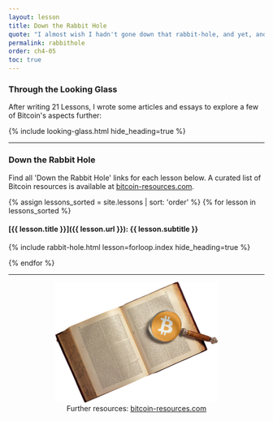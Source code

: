 ```yaml
---
layout: lesson
title: Down the Rabbit Hole
quote: "I almost wish I hadn't gone down that rabbit-hole, and yet, and yet - it's rather curious, you know, this sort of life."
permalink: rabbithole
order: ch4-05
toc: true
---
```


### Through the Looking Glass

After writing 21 Lessons, I wrote some articles and essays to explore a few of Bitcoin's aspects further:

{% include looking-glass.html hide_heading=true %}

----

### Down the Rabbit Hole

Find all 'Down the Rabbit Hole' links for each lesson below. A curated list of Bitcoin resources is available at [bitcoin-resources.com][resources].

{% assign lessons_sorted = site.lessons | sort: 'order' %}
{% for lesson in lessons_sorted %}

#### [{{ lesson.title }}]({{ lesson.url }}): {{ lesson.subtitle }}

{% include rabbit-hole.html lesson=forloop.index hide_heading=true %}

{% endfor %}

----

<center>
<figure>
  <a href="https://bitcoin-resources.com"><img src="/assets/images/bitcoin-resources.png"/></a>
  <figcaption>Further resources: <a href="https://bitcoin-resources.com">bitcoin-resources.com</a></figcaption>
</figure>
</center>

<!-- Links -->
[resources]: https://bitcoin-resources.com

